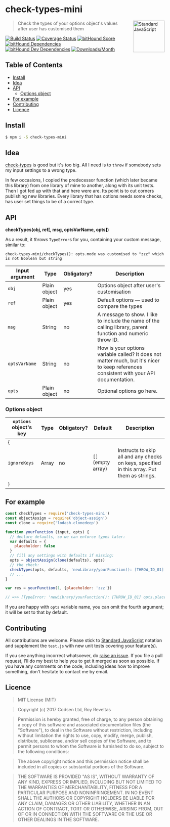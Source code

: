 # check-types-mini

<a href="https://standardjs.com" style="float: right; padding: 0 0 20px 20px;"><img src="https://cdn.rawgit.com/feross/standard/master/sticker.svg" alt="Standard JavaScript" width="100" align="right"></a>

> Check the types of your options object's values after user has customised them

[![Build Status][travis-img]][travis-url]
[![Coverage Status][cov-img]][cov-url]
[![bitHound Score][bithound-img]][bithound-url]
[![bitHound Dependencies][deps-img]][deps-url]
[![bitHound Dev Dependencies][dev-img]][dev-url]
[![Downloads/Month][downloads-img]][downloads-url]

## Table of Contents

<!-- START doctoc generated TOC please keep comment here to allow auto update -->
<!-- DON'T EDIT THIS SECTION, INSTEAD RE-RUN doctoc TO UPDATE -->


- [Install](#install)
- [Idea](#idea)
- [API](#api)
  - [Options object](#options-object)
- [For example](#for-example)
- [Contributing](#contributing)
- [Licence](#licence)

<!-- END doctoc generated TOC please keep comment here to allow auto update -->

## Install

```bash
$ npm i -S check-types-mini
```

## Idea

[check-types](https://www.npmjs.com/package/check-types) is good but it's too big. All I need is to `throw` if somebody sets my input settings to a wrong type.

In few occasions, I copied the predecessor function (which later became this library) from one library of mine to another, along with its unit tests. Then I got fed up with that and here were are. Its point is to cut corners publishing new libraries. Every library that has options needs some checks, has user set things to be of a correct type.

## API

**checkTypes(obj, ref\[, msg, optsVarName, opts])**

As a result, it _throws_ `TypeError`s for you, containing your custom message, similar to:

    check-types-mini/checkTypes(): opts.mode was customised to "zzz" which is not Boolean but string

Input argument   | Type         | Obligatory? | Description
-----------------|--------------|-------------|--------------
`obj`            | Plain object | yes         | Options object after user's customisation
`ref`            | Plain object | yes         | Default options — used to compare the types
`msg`            | String       | no          | A message to show. I like to include the name of the calling library, parent function and numeric throw ID.
`optsVarName`    | String       | no          | How is your options variable called? It does not matter much, but it's nicer to keep references consistent with your API documentation.
`opts`           | Plain object | no          | Optional options go here.

### Options object

`options` object's key         | Type     | Obligatory? | Default     | Description
-------------------------------|----------|-------------|-------------|----------------------
{                              |          |             |             |
`ignoreKeys`                   | Array    | no          | `[]` (empty array)        | Instructs to skip all and any checks on keys, specified in this array. Put them as strings.
}                              |          |             |             |

## For example

```js
const checkTypes = require('check-types-mini')
const objectAssign = require('object-assign')
const clone = require('lodash.clonedeep')

function yourFunction (input, opts) {
  // declare defaults, so we can enforce types later:
  var defaults = {
    placeholder: false
  }
  // fill any settings with defaults if missing:
  opts = objectAssign(clone(defaults), opts)
  // the check:
  checkTypes(opts, defaults, 'newLibrary/yourFunction(): [THROW_ID_01]', 'opts')
  // ...
}

var res = yourFunction(1, {placeholder: 'zzz'})

// =>> [TypeError: 'newLibrary/yourFunction(): [THROW_ID_01] opts.placeholder was customised to "false" which is not boolean but string']
```

If you are happy with `opts` variable name, you can omit the fourth argument; it will be set to that by default.

## Contributing

All contributions are welcome. Please stick to [Standard JavaScript](https://standardjs.com) notation and supplement the `test.js` with new unit tests covering your feature(s).

If you see anything incorrect whatsoever, do [raise an issue](https://github.com/code-and-send/check-types-mini/issues). If you file a pull request, I'll do my best to help you to get it merged as soon as possible. If you have any comments on the code, including ideas how to improve something, don't hesitate to contact me by email.

## Licence

> MIT License (MIT)

> Copyright (c) 2017 Codsen Ltd, Roy Reveltas

> Permission is hereby granted, free of charge, to any person obtaining a copy
of this software and associated documentation files (the "Software"), to deal
in the Software without restriction, including without limitation the rights
to use, copy, modify, merge, publish, distribute, sublicense, and/or sell
copies of the Software, and to permit persons to whom the Software is
furnished to do so, subject to the following conditions:

> The above copyright notice and this permission notice shall be included in all
copies or substantial portions of the Software.

> THE SOFTWARE IS PROVIDED "AS IS", WITHOUT WARRANTY OF ANY KIND, EXPRESS OR
IMPLIED, INCLUDING BUT NOT LIMITED TO THE WARRANTIES OF MERCHANTABILITY,
FITNESS FOR A PARTICULAR PURPOSE AND NONINFRINGEMENT. IN NO EVENT SHALL THE
AUTHORS OR COPYRIGHT HOLDERS BE LIABLE FOR ANY CLAIM, DAMAGES OR OTHER
LIABILITY, WHETHER IN AN ACTION OF CONTRACT, TORT OR OTHERWISE, ARISING FROM,
OUT OF OR IN CONNECTION WITH THE SOFTWARE OR THE USE OR OTHER DEALINGS IN THE
SOFTWARE.

[travis-img]: https://travis-ci.org/code-and-send/check-types-mini.svg?branch=master
[travis-url]: https://travis-ci.org/code-and-send/check-types-mini

[cov-img]: https://coveralls.io/repos/github/code-and-send/check-types-mini/badge.svg?branch=master
[cov-url]: https://coveralls.io/github/code-and-send/check-types-mini?branch=master

[bithound-img]: https://www.bithound.io/github/code-and-send/check-types-mini/badges/score.svg
[bithound-url]: https://www.bithound.io/github/code-and-send/check-types-mini

[deps-img]: https://www.bithound.io/github/code-and-send/check-types-mini/badges/dependencies.svg
[deps-url]: https://www.bithound.io/github/code-and-send/check-types-mini/master/dependencies/npm

[dev-img]: https://www.bithound.io/github/code-and-send/check-types-mini/badges/devDependencies.svg
[dev-url]: https://www.bithound.io/github/code-and-send/check-types-mini/master/dependencies/npm

[downloads-img]: https://img.shields.io/npm/dm/check-types-mini.svg
[downloads-url]: https://www.npmjs.com/package/check-types-mini
